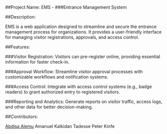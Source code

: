 ##Project Name: EMS - ###Entrance Management System

##Description:

EMS is a web application designed to streamline and secure the entrance management process for organizations. It provides a user-friendly interface for managing visitor registrations, approvals, and access control.

##Features:

###Visitor Registration: Visitors can pre-register online, providing essential information for faster check-in.

###Approval Workflow: Streamline visitor approval processes with customizable workflows and notification systems.

###Access Control: Integrate with access control systems (e.g., badge readers) to grant authorized entry to registered visitors.

###Reporting and Analytics: Generate reports on visitor traffic, access logs, and other data for better decision-making.

##Contributors:

[Abdisa Alemu](https://github.com/abdisaDev)
Amanuel 
Kalkidan Tadesse
Peter Kinfe
